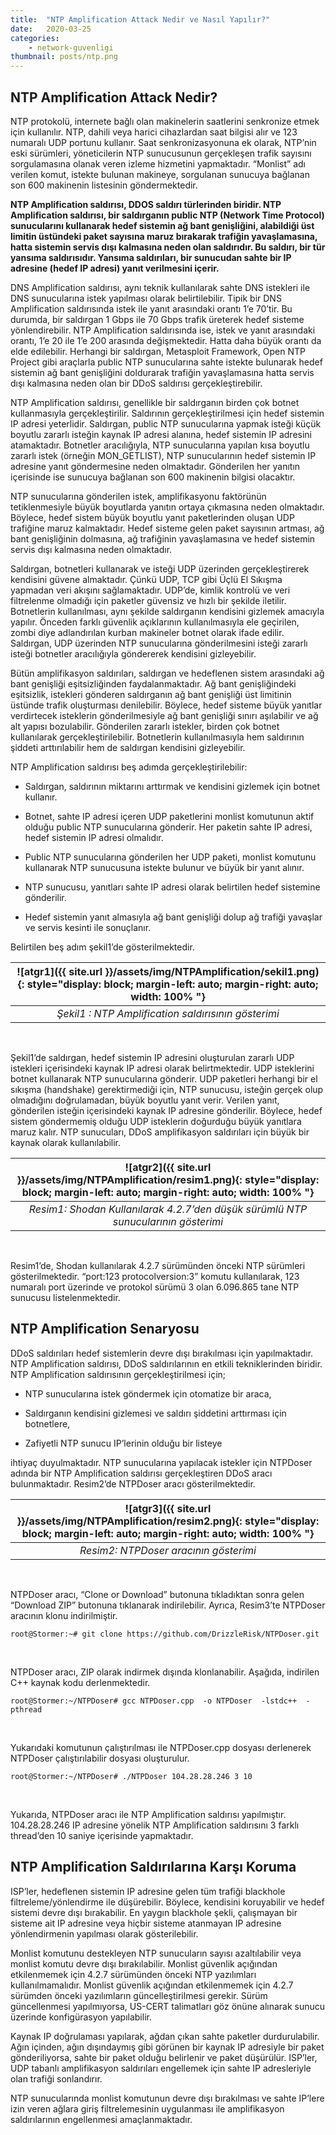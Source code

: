 ```yaml
---
title:  "NTP Amplification Attack Nedir ve Nasıl Yapılır?"
date:   2020-03-25 
categories: 
    - network-guvenligi
thumbnail: posts/ntp.png
---
```


## NTP Amplification Attack Nedir?

NTP protokolü, internete bağlı olan makinelerin saatlerini senkronize etmek için kullanılır. NTP, dahili veya harici cihazlardan saat bilgisi alır ve 123 numaralı UDP portunu kullanır. Saat senkronizasyonuna ek olarak, NTP’nin eski sürümleri, yöneticilerin NTP sunucusunun gerçekleşen trafik sayısını sorgulamasına olanak veren izleme hizmetini yapmaktadır. “Monlist” adı verilen komut, istekte bulunan makineye, sorgulanan sunucuya bağlanan son 600 makinenin listesinin göndermektedir.

**NTP Amplification saldırısı, DDOS saldırı türlerinden biridir. NTP Amplification saldırısı, bir saldırganın public NTP (Network Time Protocol) sunucularını kullanarak hedef sistemin ağ bant genişliğini, alabildiği üst limitin üstündeki paket sayısına maruz bırakarak trafiğin yavaşlamasına, hatta sistemin servis dışı kalmasına neden olan saldırıdır. Bu saldırı, bir tür yansıma saldırısıdır. Yansıma saldırıları, bir sunucudan sahte bir IP adresine (hedef IP adresi) yanıt verilmesini içerir.**

DNS Amplification saldırısı, aynı teknik kullanılarak sahte DNS istekleri ile DNS sunucularına istek yapılması olarak belirtilebilir. Tipik bir DNS Amplification saldırısında istek ile yanıt arasındaki orantı 1’e 70’tir. Bu durumda, bir saldırgan 1 Gbps ile 70 Gbps trafik üreterek hedef sisteme yönlendirebilir. NTP Amplification saldırısında ise, istek ve yanıt arasındaki orantı, 1’e 20 ile 1’e 200 arasında değişmektedir. Hatta daha büyük orantı da elde edilebilir. Herhangi bir saldırgan, Metasploit Framework, Open NTP Project gibi araçlarla public NTP sunucularına sahte istekte bulunarak hedef sistemin ağ bant genişliğini doldurarak trafiğin yavaşlamasına hatta servis dışı kalmasına neden olan bir DDoS saldırısı gerçekleştirebilir.

NTP Amplification saldırısı, genellikle bir saldırganın birden çok botnet kullanmasıyla gerçekleştirilir. Saldırının gerçekleştirilmesi için hedef sistemin IP adresi yeterlidir. Saldırgan, public NTP sunucularına yapmak isteği küçük boyutlu zararlı isteğin kaynak IP adresi alanına, hedef sistemin IP adresini atamaktadır. Botnetler aracılığıyla, NTP sunucularına yapılan kısa boyutlu zararlı istek (örneğin MON_GETLIST), NTP sunucularının hedef sistemin IP adresine yanıt göndermesine neden olmaktadır. Gönderilen her yanıtın içerisinde ise sunucuya bağlanan son 600 makinenin bilgisi olacaktır.

NTP sunucularına gönderilen istek, amplifikasyonu faktörünün tetiklenmesiyle büyük boyutlarda yanıtın ortaya çıkmasına neden olmaktadır. Böylece, hedef sistem büyük boyutlu yanıt paketlerinden oluşan UDP trafiğine maruz kalmaktadır. Hedef sisteme gelen paket sayısının artması, ağ bant genişliğinin dolmasına, ağ trafiğinin yavaşlamasına ve hedef sistemin servis dışı kalmasına neden olmaktadır.

Saldırgan, botnetleri kullanarak ve isteği UDP üzerinden gerçekleştirerek kendisini güvene almaktadır. Çünkü UDP, TCP gibi Üçlü El Sıkışma yapmadan veri akışını sağlamaktadır. UDP’de, kimlik kontrolü ve veri filtrelenme olmadığı için paketler güvensiz ve hızlı bir şekilde iletilir. Botnetlerin kullanılması, aynı şekilde saldırganın kendisini gizlemek amacıyla yapılır. Önceden farklı güvenlik açıklarının kullanılmasıyla ele geçirilen, zombi diye adlandırılan kurban makineler botnet olarak ifade edilir. Saldırgan, UDP üzerinden NTP sunucularına gönderilmesini isteği zararlı isteği botnetler aracılığıyla göndererek kendisini gizleyebilir.

Bütün amplifikasyon saldırıları, saldırgan ve hedeflenen sistem arasındaki ağ bant genişliği eşitsizliğinden faydalanmaktadır. Ağ bant genişliğindeki eşitsizlik, istekleri gönderen saldırganın ağ bant genişliği üst limitinin üstünde trafik oluşturması denilebilir. Böylece, hedef sisteme büyük yanıtlar verdirtecek isteklerin gönderilmesiyle ağ bant genişliği sınırı aşılabilir ve ağ alt yapısı bozulabilir. Gönderilen zararlı istekler, birden çok botnet kullanılarak gerçekleştirilebilir. Botnetlerin kullanılmasıyla hem saldırının şiddeti arttırılabilir hem de saldırgan kendisini gizleyebilir.

NTP Amplification saldırısı beş adımda gerçekleştirilebilir:

- Saldırgan, saldırının miktarını arttırmak ve kendisini gizlemek için botnet kullanır.

- Botnet, sahte IP adresi içeren UDP paketlerini monlist komutunun aktif olduğu public NTP sunucularına gönderir. Her paketin sahte IP adresi, hedef sistemin IP adresi olmalıdır.

- Public NTP sunucularına gönderilen her UDP paketi, monlist komutunu kullanarak NTP sunucusuna istekte bulunur ve büyük bir yanıt alınır.

- NTP sunucusu, yanıtları sahte IP adresi olarak belirtilen hedef sistemine gönderilir.

- Hedef sistemin yanıt almasıyla ağ bant genişliği dolup ağ trafiği yavaşlar ve servis kesinti ile sonuçlanır.

Belirtilen beş adım şekil1’de gösterilmektedir.

| ![atgr1]({{ site.url }}/assets/img/NTPAmplification/sekil1.png){: style="display: block; margin-left: auto; margin-right: auto; width: 100% "} |
|:--:|
| *Şekil1 : NTP Amplification saldırısının gösterimi* |

<br/>

Şekil1’de saldırgan, hedef sistemin IP adresini oluşturulan zararlı UDP istekleri içerisindeki kaynak IP adresi olarak belirtmektedir. UDP isteklerini botnet kullanarak NTP sunucularına gönderir. UDP paketleri herhangi bir el sıkışma (handshake) gerektirmediği için, NTP sunucusu, isteğin gerçek olup olmadığını doğrulamadan, büyük boyutlu yanıt verir. Verilen yanıt, gönderilen isteğin içerisindeki kaynak IP adresine gönderilir. Böylece, hedef sistem göndermemiş olduğu UDP isteklerin doğurduğu büyük yanıtlara maruz kalır. NTP sunucuları, DDoS amplifikasyon saldırıları için büyük bir kaynak olarak kullanılabilir.

| ![atgr2]({{ site.url }}/assets/img/NTPAmplification/resim1.png){: style="display: block; margin-left: auto; margin-right: auto; width: 100% "} |
|:--:|
| *Resim1: Shodan Kullanılarak 4.2.7’den düşük sürümlü NTP sunucularının gösterimi* |

<br/>

Resim1’de, Shodan kullanılarak 4.2.7 sürümünden önceki NTP sürümleri gösterilmektedir. “port:123 protocolversion:3” komutu kullanılarak, 123 numaralı port üzerinde ve protokol sürümü 3 olan 6.096.865 tane NTP sunucusu listelenmektedir.

## NTP Amplification Senaryosu

DDoS saldırıları hedef sistemlerin devre dışı bırakılması için yapılmaktadır. NTP Amplification saldırısı, DDoS saldırılarının en etkili tekniklerinden biridir. NTP Amplification saldırısının gerçekleştirilmesi için;

- NTP sunucularına istek göndermek için otomatize bir araca,

- Saldırganın kendisini gizlemesi ve saldırı şiddetini arttırması için botnetlere,

- Zafiyetli NTP sunucu IP’lerinin olduğu bir listeye

ihtiyaç duyulmaktadır. NTP sunucularına yapılacak istekler için NTPDoser adında bir NTP Amplification saldırısı gerçekleştiren DDoS aracı bulunmaktadır. Resim2’de NTPDoser aracı gösterilmektedir.

| ![atgr3]({{ site.url }}/assets/img/NTPAmplification/resim2.png){: style="display: block; margin-left: auto; margin-right: auto; width: 100% "} |
|:--:|
| *Resim2: NTPDoser aracının gösterimi* |

<br/>

NTPDoser aracı, “Clone or Download” butonuna tıkladıktan sonra gelen “Download ZIP” butonuna tıklanarak indirilebilir. Ayrıca, Resim3’te NTPDoser aracının klonu indirilmiştir.

```linux
root@Stormer:~# git clone https://github.com/DrizzleRisk/NTPDoser.git
```
<br/>

NTPDoser aracı, ZIP olarak indirmek dışında klonlanabilir. Aşağıda, indirilen C++ kaynak kodu derlenmektedir.

```linux
root@Stormer:~/NTPDoser# gcc NTPDoser.cpp  -o NTPDoser  -lstdc++  -pthread
```

<br/>

Yukarıdaki komutunun çalıştırılması ile NTPDoser.cpp dosyası derlenerek NTPDoser çalıştırılabilir dosyası oluşturulur.

```linux
root@Stormer:~/NTPDoser# ./NTPDoser 104.28.28.246 3 10
```
<br/>

Yukarıda, NTPDoser aracı ile NTP Amplification saldırısı yapılmıştır. 104.28.28.246 IP adresine yönelik NTP Amplification saldırısını 3 farklı thread’den 10 saniye içerisinde yapmaktadır.

## NTP Amplification Saldırılarına Karşı Koruma

ISP’ler, hedeflenen sistemin IP adresine gelen tüm trafiği blackhole filtreleme/yönlendirme ile düşürebilir. Böylece, kendisini koruyabilir ve hedef sistemi devre dışı bırakabilir. En yaygın blackhole şekli, çalışmayan bir sisteme ait IP adresine veya hiçbir sisteme atanmayan IP adresine yönlendirmenin yapılması olarak gösterilebilir.  

Monlist komutunu destekleyen NTP sunucuların sayısı azaltılabilir veya monlist komutu devre dışı bırakılabilir. Monlist güvenlik açığından etkilenmemek için 4.2.7 sürümünden önceki NTP yazılımları kullanılmamalıdır. Monlist güvenlik açığından etkilenmemek için 4.2.7 sürümden önceki yazılımların güncelleştirilmesi gerekir. Sürüm güncellenmesi yapılmıyorsa, US-CERT talimatları göz önüne alınarak sunucu üzerinde konfigürasyon yapılabilir.

Kaynak IP doğrulaması yapılarak, ağdan çıkan sahte paketler durdurulabilir. Ağın içinden, ağın dışındaymış gibi görünen bir kaynak IP adresiyle bir paket gönderiliyorsa, sahte bir paket olduğu belirlenir ve paket düşürülür. ISP’ler, UDP tabanlı amplifikasyon saldırıları engellemek için sahte IP adresleriyle olan trafiği sonlandırır.

NTP sunucularında monlist komutunun devre dışı bırakılması ve sahte IP’lere izin veren ağlara giriş filtrelemesinin uygulanması ile amplifikasyon saldırılarının engellenmesi amaçlanmaktadır.




